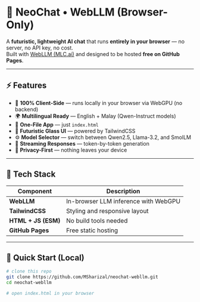 # 🧠 NeoChat • WebLLM (Browser-Only)

A **futuristic, lightweight AI chat** that runs **entirely in your browser** — no server, no API key, no cost.  
Built with [WebLLM (MLC.ai)](https://webllm.mlc.ai/) and designed to be hosted **free on GitHub Pages**.

---

## ⚡ Features

- 🧩 **100% Client-Side** — runs locally in your browser via WebGPU (no backend)
- 🌍 **Multilingual Ready** — English + Malay (Qwen-Instruct models)
- 🚀 **One-File App** — just `index.html`
- 💫 **Futuristic Glass UI** — powered by TailwindCSS
- ⚙️ **Model Selector** — switch between Qwen2.5, Llama-3.2, and SmolLM
- 💬 **Streaming Responses** — token-by-token generation
- 🔐 **Privacy-First** — nothing leaves your device

---

## 🧰 Tech Stack

| Component | Description |
|------------|-------------|
| **WebLLM** | In-browser LLM inference with WebGPU |
| **TailwindCSS** | Styling and responsive layout |
| **HTML + JS (ESM)** | No build tools needed |
| **GitHub Pages** | Free static hosting |

---

## 🧩 Quick Start (Local)

```bash
# clone this repo
git clone https://github.com/MSharizal/neochat-webllm.git
cd neochat-webllm

# open index.html in your browser
